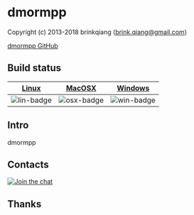 # dmormpp

Copyright (c) 2013-2018 brinkqiang (brink.qiang@gmail.com)

[dmormpp GitHub](https://github.com/brinkqiang/dmormpp)

## Build status
| [Linux][lin-link] | [MacOSX][osx-link] | [Windows][win-link] |
| :---------------: | :----------------: | :-----------------: |
| ![lin-badge]      | ![osx-badge]       | ![win-badge]        |

[lin-badge]: https://travis-ci.org/brinkqiang/dmormpp.svg?branch=master "Travis build status"
[lin-link]:  https://travis-ci.org/brinkqiang/dmormpp "Travis build status"
[osx-badge]: https://travis-ci.org/brinkqiang/dmormpp.svg?branch=master "Travis build status"
[osx-link]:  https://travis-ci.org/brinkqiang/dmormpp "Travis build status"
[win-badge]: https://ci.appveyor.com/api/projects/status/github/brinkqiang/dmormpp?branch=master&svg=true "AppVeyor build status"
[win-link]:  https://ci.appveyor.com/project/brinkqiang/dmormpp "AppVeyor build status"

## Intro
dmormpp

## Contacts
[![Join the chat](https://badges.gitter.im/brinkqiang/dmormpp/Lobby.svg)](https://gitter.im/brinkqiang/dmormpp)

## Thanks
